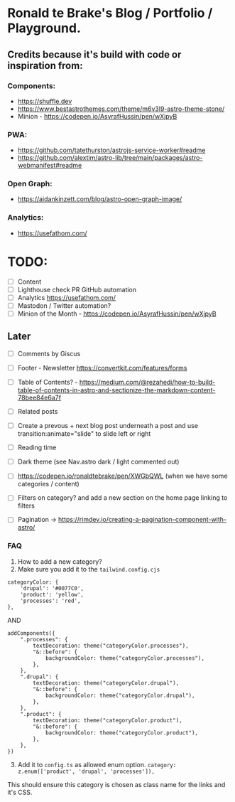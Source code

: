 # Ronald te Brake's Blog / Portfolio / Playground.

## Credits because it's build with code or inspiration from:

### Components:
* https://shuffle.dev
* https://www.bestastrothemes.com/theme/m6v3l9-astro-theme-stone/
* Minion - https://codepen.io/AsyrafHussin/pen/wXjpyB

### PWA:
* https://github.com/tatethurston/astrojs-service-worker#readme
* https://github.com/alextim/astro-lib/tree/main/packages/astro-webmanifest#readme

### Open Graph:
* https://aidankinzett.com/blog/astro-open-graph-image/

### Analytics:
* https://usefathom.com/

# TODO:
- [ ] Content
- [ ] Lighthouse check PR GitHub automation
- [ ] Analytics https://usefathom.com/
- [ ] Mastodon / Twitter automation?
- [ ] Minion of the Month - https://codepen.io/AsyrafHussin/pen/wXjpyB

## Later
- [ ] Comments by Giscus
- [ ] Footer - Newsletter https://convertkit.com/features/forms
- [ ] Table of Contents? - https://medium.com/@rezahedi/how-to-build-table-of-contents-in-astro-and-sectionize-the-markdown-content-78bee84e6a7f
- [ ] Related posts
- [ ] Create a prevous + next blog post underneath a post and use transition:animate="slide" to slide left or right
- [ ] Reading time 
- [ ] Dark theme (see Nav.astro dark / light commented out)
- [ ] https://codepen.io/ronaldtebrake/pen/XWGbQWL (when we have some categories / content)
- [ ] Filters on category? and add a new section on the home page linking to filters
- [ ] Pagination -> https://rimdev.io/creating-a-pagination-component-with-astro/


### FAQ
1. How to add a new category?
2. Make sure you add it to the `tailwind.config.cjs`
```
categoryColor: {
    'drupal': '#0077C0',
    'product': 'yellow',
    'processes': 'red',
},
```
AND
```
addComponents({
    ".processes": {
        textDecoration: theme("categoryColor.processes"),
        "&::before": {
            backgroundColor: theme("categoryColor.processes"),
        },
    },
    ".drupal": {
        textDecoration: theme("categoryColor.drupal"),
        "&::before": {
            backgroundColor: theme("categoryColor.drupal"),
        },
    },
    ".product": {
        textDecoration: theme("categoryColor.product"),
        "&::before": {
            backgroundColor: theme("categoryColor.product"),
        },
    },
})
```
3. Add it to `config.ts` as allowed enum option. `category: z.enum(['product', 'drupal', 'processes']),`

This should ensure this category is chosen as class name for the links and it's CSS.